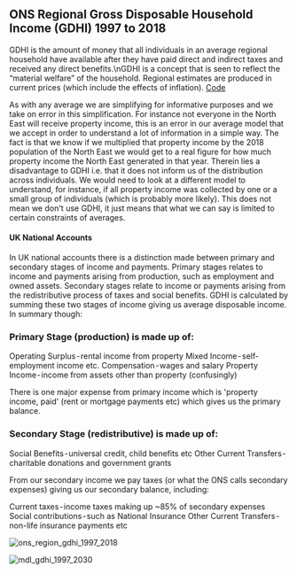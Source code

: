 ## ONS Regional Gross Disposable Household Income (GDHI) 1997 to 2018

GDHI is the amount of money that all individuals in an average regional household have available after they have paid direct and indirect taxes and received any direct benefits.\nGDHI is a concept that is seen to reflect the “material welfare” of the household. Regional estimates are produced in current prices (which include the effects of inflation). [Code](https://github.com/NearAndDistant/ruk/tree/main/projects/ons_region_gdhi_1997_2018)

As with any average we are simplifying for informative purposes and we take on error in this simplification. For instance not everyone in the North East will receive property income, this is an error in our average model that we accept in order to understand a lot of information in a simple way. The fact is that we know if we multiplied that property income by the 2018 population of the North East we would get to a real figure for how much property income the North East generated in that year. Therein lies a disadvantage to GDHI i.e. that it does not inform us of the distribution across individuals. We would need to look at a different model to understand, for instance, if all property income was collected by one or a small group of individuals (which is probably more likely). This does not mean we don't use GDHI, it just means that what we can say is limited to certain constraints of averages.

#### UK National Accounts

In UK national accounts there is a distinction made between primary and secondary stages of income and payments. Primary stages relates to income and payments arising from production, such as employment and owned assets. Secondary stages relate to income or payments arising from the redistributive process of taxes and social benefits. GDHI is calculated by summing these two stages of income giving us average disposable income. In summary though:

### Primary Stage (production) is made up of:

Operating Surplus - rental income from property
Mixed Income - self-employment income etc.
Compensation - wages and salary
Property Income - income from assets other than property (confusingly)

There is one major expense from primary income which is 'property income, paid' (rent or mortgage payments etc) which gives us the primary balance.

### Secondary Stage (redistributive) is made up of:

Social Benefits - universal credit, child benefits etc
Other Current Transfers - charitable donations and government grants

From our secondary income we pay taxes (or what the ONS calls secondary expenses) giving us our secondary balance, including:

Current taxes - income taxes making up ~85% of secondary expenses
Social contributions - such as National Insurance
Other Current Transfers - non-life insurance payments etc

![ons_region_gdhi_1997_2018](https://user-images.githubusercontent.com/79040885/133470064-bc47664a-cbc9-4fc9-a72d-12cc2320fff7.png)

![mdl_gdhi_1997_2030](https://user-images.githubusercontent.com/79040885/133892192-3e7854de-8a31-4c9b-8615-1dab8873e04c.png)

